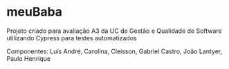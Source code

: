 # meuBaba
Projeto criado para avaliação A3 da UC de Gestão e Qualidade de Software utilizando Cypress para testes automatizados 

Componentes: Luís André, Carolina, Cleisson, Gabriel Castro, João Lantyer, Paulo Henrique
